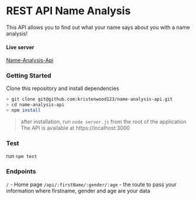 # REST API Name Analysis

This API allows you to find out what your name says about you with a name analysis!

#### Live server
[Name-Analysis-Api](https://name-analysis-api-v.herokuapp.com/)


### Getting Started
Clone this repository and install dependencies
```sh
> git clone git@github.com:kristenwood123/name-analysis-api.git
> cd name-analysis-api
> npm install
```
> after installation, run `node server.js` from the root of the application
The API is available at https://localhost:3000

### Test
run `npm test`

### Endpoints
`/` - Home page
`/api/:firstName/:gender/:age` - the route to pass your information where firstname, gender and age are your data


